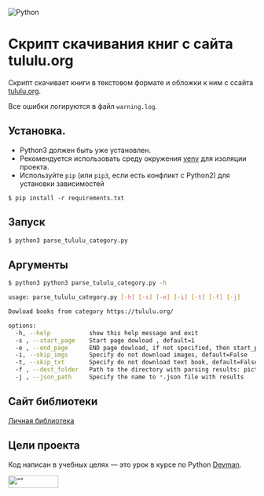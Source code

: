 ![Python](https://img.shields.io/badge/python-3670A0?style=for-the-badge&logo=python&logoColor=ffdd54)


# Скрипт скачивания книг с сайта tululu.org

Скрипт скачивает книги в текстовом формате и обложки к ним с ссайта [tululu.org](https://tululu.org/).

Все ошибки логируются в файл `warning.log`.

## Установка.
- Python3 должен быть уже установлен.
- Рекомендуется использовать среду окружения [venv](https://docs.python.org/3/library/venv.html) 
для изоляции проекта.
 - Используйте `pip` (или `pip3`, если есть конфликт с Python2) для установки зависимостей
```console
$ pip install -r requirements.txt
```

## Запуск

```bash
$ python3 parse_tululu_category.py
```

## Аргументы

```bash
$ python3 python3 parse_tululu_category.py -h

usage: parse_tululu_category.py [-h] [-s] [-e] [-i] [-t] [-f] [-j]

Dowload books from category https://tululu.org/

options:
  -h, --help           show this help message and exit
  -s , --start_page    Start page dowload , default=1
  -e , --end_page      END page dowload, if not specified, then start_page + 10
  -i, --skip_imgs      Specify do not download images, default=False
  -t, --skip_txt       Specify do not download text book, default=False
  -f , --dest_folder   Path to the directory with parsing results: pictures, books, JSON
  -j , --json_path     Specify the name to *.json file with results
```

## Сайт библиотеки
[Личная библиотека](https://vladpap.github.io/parse_tululu/)

## Цели проекта

Код написан в учебных целях — это урок в курсе по Python [Devman](https://dvmn.org).


<img src="https://dvmn.org/assets/img/logo.8d8f24edbb5f.svg" alt= “” width="102" height="25">

